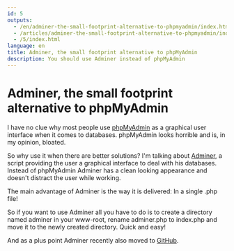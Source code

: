 ```yaml
---
id: 5
outputs:
  - /en/adminer-the-small-footprint-alternative-to-phpmyadmin/index.html
  - /articles/adminer-the-small-footprint-alternative-to-phpmyadmin/index.html
  - /5/index.html
language: en
title: Adminer, the small footprint alternative to phpMyAdmin
description: You should use Adminer instead of phpMyAdmin
---
```

<h1>Adminer, the small footprint alternative to phpMyAdmin</h1>
<p>
I have no clue why most people use <a href="http://www.phpmyadmin.net/home_page/index.php">phpMyAdmin</a> as a graphical user interface when it comes to databases. phpMyAdmin looks horrible and is, in my opinion, bloated.
</p>
<p>
So why use it when there are better solutions? I'm talking about <a href="http://www.adminer.org/en/">Adminer</a>, a script providing the user a graphical interface to deal with his databases. Instead of phpMyAdmin Adminer has a clean looking appearance and doesn't distract the user while working.
</p>
<p>
The main advantage of Adminer is the way it is delivered: In a single <span class="code">.php</span> file!
</p>
<p>
So if you want to use Adminer all you have to do is to create a directory named <span class="code">adminer</span> in your www-root, rename <span class="code">adminer.php</span> to <span class="code">index.php</span> and move it to the newly created directory. Quick and easy!
</p>
<p>
And as a plus point Adminer recently also moved to <a href="https://github.com/vrana/adminer">GitHub</a>.
</p>
